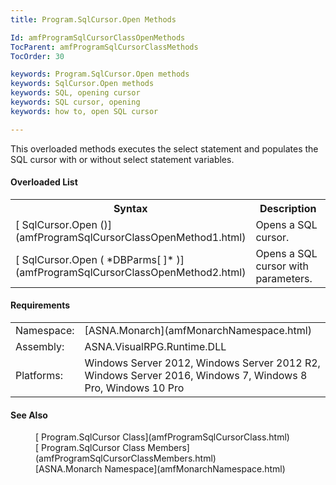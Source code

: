 ```yaml
---
title: Program.SqlCursor.Open Methods

Id: amfProgramSqlCursorClassOpenMethods
TocParent: amfProgramSqlCursorClassMethods
TocOrder: 30

keywords: Program.SqlCursor.Open methods
keywords: SqlCursor.Open methods
keywords: SQL, opening cursor
keywords: SQL cursor, opening
keywords: how to, open SQL cursor

---
```


This overloaded methods executes the select statement and populates the SQL cursor with or without select statement variables.

#### Overloaded List
<table class="mytable" cellspacing="0" cellpadding="4" width="90%">
          <colgroup><col width="50%" /><col width="50%" />
          </colgroup>
          <tr><th>Syntax</th>
          <th>Description</th>
          </tr>
          <tr>
            <td>[
            SqlCursor.Open ()](amfProgramSqlCursorClassOpenMethod1.html)
            </td>
            <td>Opens a SQL cursor.</td>
          </tr>
          <tr>
            <td>[
            SqlCursor.Open (
 *DBParms[ ]* )](amfProgramSqlCursorClassOpenMethod2.html)
            </td>
            <td>Opens a SQL cursor with
          parameters.</td>
          </tr>
</table>

#### Requirements
<table class="dttable" cellspacing="0" cellpadding="4" width="60%">
           <colgroup>
            <col width="15%" style="font-weight:bold" />
            <col width="85%" />
          </colgroup>
          <tr>
            <td>Namespace:</td>
            <td>[ASNA.Monarch](amfMonarchNamespace.html)</td>
          </tr>
          <tr>
            <td>Assembly:</td>
            <td>ASNA.VisualRPG.Runtime.DLL</td>
          </tr>
         <tr>
            <td>Platforms:</td>
            <td> Windows Server 2012, Windows Server 2012 R2, Windows Server 2016, Windows 7, Windows 8 Pro, Windows 10 Pro</td>
         </tr>
</table>

#### See Also
<dl>
        <dd>[
        Program.SqlCursor Class](amfProgramSqlCursorClass.html)</dd>
        <dd>[
        Program.SqlCursor Class Members](amfProgramSqlCursorClassMembers.html)</dd>
        <dd>[ASNA.Monarch
        Namespace](amfMonarchNamespace.html)</dd>
</dl>

